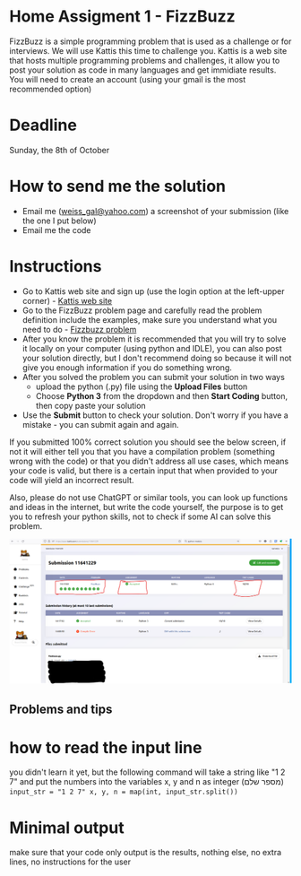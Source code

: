 # Home Assigment 1 - FizzBuzz
FizzBuzz is a simple programming problem that is used as a challenge or for interviews. 
We will use Kattis this time to challenge you. Kattis is a web site that hosts multiple programming problems and challenges, it allow you to post your solution as code in many languages and get immidiate results. You will need to create an account (using your gmail is the most recommended option)

# Deadline 
Sunday, the 8th of October

# How to send me the solution

- Email me (weiss_gal@yahoo.com) a screenshot of your submission (like the one I put below)
- Email me the code

# Instructions 
- Go to Kattis web site and sign up (use the login option at the left-upper corner) - [Kattis web site](https://open.kattis.com/)
- Go to the FizzBuzz problem page and carefully read the problem definition include the examples, make sure you understand what you need to do - [Fizzbuzz problem](https://open.kattis.com/problems/fizzbuzz)
- After you know the problem it is recommended that you will try to solve it locally on your computer (using python and IDLE), you can also post your solution directly, but I don't recommend doing so because it will not give you enough information if you do something wrong.
- After you solved the problem you can submit your solution in two ways
  - upload the python (.py) file using the **Upload Files** button
  - Choose **Python 3** from the dropdown and then **Start Coding** button, then copy paste your solution
- Use the **Submit** button to check your solution. Don't worry if you have a mistake - you can submit again and again.

If you submitted 100% correct solution you should see the below screen, if not it will either tell you that you have a compilation problem (something wrong with the code) or that you didn't address all use cases, which means your code is valid, but there is a certain input that when provided to your code will yield an incorrect result. 

Also, please do not use ChatGPT or similar tools, you can look up functions and ideas in the internet, but write the code yourself, the purpose is to get you to refresh your python skills, not to check if some AI can solve this problem. 

![This is how the screen looks if you submitted a 100% correct solution](fizzbuzz_screenshot.png)

## Problems and tips 
# how to read the input line
you didn't learn it yet, but the following command will take a string like "1 2 7" and put the numbers into the variables x, y and n as integer (מספר שלם)
`
input_str = "1 2 7"
x, y, n = map(int, input_str.split())
`
# Minimal output 
make sure that your code only output is the results, nothing else, no extra lines, no instructions for the user
